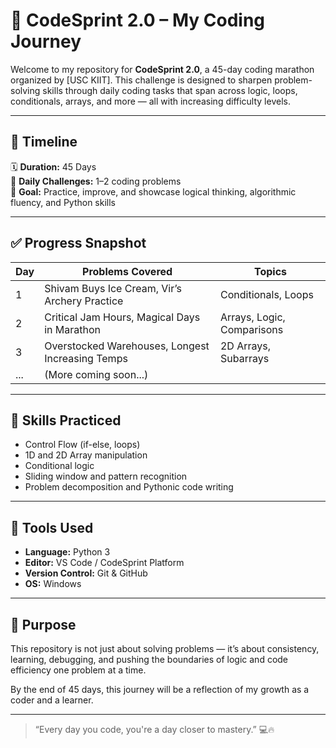 # 🚀 CodeSprint 2.0 – My Coding Journey

Welcome to my repository for **CodeSprint 2.0**, a 45-day coding marathon organized by [USC KIIT]. This challenge is designed to sharpen problem-solving skills through daily coding tasks that span across logic, loops, conditionals, arrays, and more — all with increasing difficulty levels.

---

## 📅 Timeline
🗓️ **Duration:** 45 Days  
🧠 **Daily Challenges:** 1–2 coding problems  
🎯 **Goal:** Practice, improve, and showcase logical thinking, algorithmic fluency, and Python skills

---

## ✅ Progress Snapshot

| Day | Problems Covered                                  | Topics                     |
|-----|---------------------------------------------------|----------------------------|
| 1   | Shivam Buys Ice Cream, Vir’s Archery Practice     | Conditionals, Loops        |
| 2   | Critical Jam Hours, Magical Days in Marathon      | Arrays, Logic, Comparisons |
| 3   | Overstocked Warehouses, Longest Increasing Temps  | 2D Arrays, Subarrays       |
| ... | (More coming soon...)                             |                            |

---

## 🧠 Skills Practiced

- Control Flow (if-else, loops)
- 1D and 2D Array manipulation
- Conditional logic
- Sliding window and pattern recognition
- Problem decomposition and Pythonic code writing

---

## 🔧 Tools Used

- **Language:** Python 3  
- **Editor:** VS Code / CodeSprint Platform  
- **Version Control:** Git & GitHub  
- **OS:** Windows

---

## 🎯 Purpose

This repository is not just about solving problems — it’s about consistency, learning, debugging, and pushing the boundaries of logic and code efficiency one problem at a time.

By the end of 45 days, this journey will be a reflection of my growth as a coder and a learner.

---

> “Every day you code, you're a day closer to mastery.” 💻🔥

